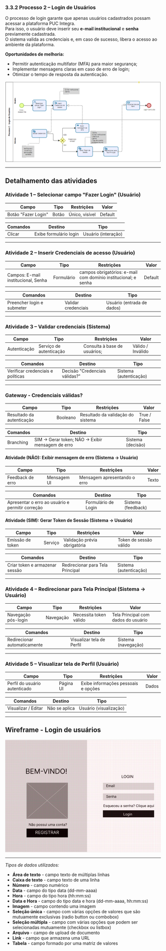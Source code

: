### 3.3.2 Processo 2 – Login de Usuários

O processo de login garante que apenas usuários cadastrados possam acessar a plataforma PUC Integra.  
Para isso, o usuário deve inserir seu **e-mail institucional** e **senha** previamente cadastrada.  
O sistema valida as credenciais e, em caso de sucesso, libera o acesso ao ambiente da plataforma.  

**Oportunidades de melhoria:**  
- Permitir autenticação multifator (MFA) para maior segurança;  
- Implementar mensagens claras em caso de erro de login;  
- Otimizar o tempo de resposta da autenticação.  

![PROCESSO 2 - Login de Usuarios](../images/p2_login.png "Modelo BPMN do Processo 2.")

---

## Detalhamento das atividades  

### Atividade 1 – Selecionar campo "Fazer Login" (Usuário)

| **Campo**           | **Tipo**      | **Restrições**          | **Valor** |
|-------------------- |---------------|-------------------------|-----------|
| Botão "Fazer Login" | Botão         | Único, visível          | Default   |

| **Comandos**       | **Destino**            | **Tipo**   |
|--------------------|------------------------|------------|
| Clicar             | Exibe formulário login | Usuário (interação)  |

---

### Atividade 2 – Inserir Credenciais de acesso (Usuário)

| **Campo**           | **Tipo**        | **Restrições**                               | **Valor** |
|---------------------|-----------------|----------------------------------------------|-------------------|
|Campos: E-mail institucional, Senha    | Formulário  | campos obrigatórios: e-mail com domínio institucional; e senha |  Default    |

| **Comandos**       | **Destino**                 | **Tipo**   |
|--------------------|-----------------------------|------------|
| Preencher login e submeter | Validar credenciais | Usuário (entrada de dados)    |

---

### Atividade 3 – Validar credenciais (Sistema)

| **Campo**     | **Tipo**        | **Restrições**                          | **Valor** |
|---------------|-----------------|-----------------------------------------|-------------------|
| Autenticação  | Serviço de autenticação  | Consulta à base de usuários;   | Válido / Inválido |


| **Comandos**       | **Destino**                   | **Tipo**  |
|--------------------|-------------------------------|-----------|
| Verificar credenciais e políticas | Decisão "Credenciais válidas?" | Sistema (autenticação) |


---

### Gateway - Credenciais válidas?
| **Campo**           | **Tipo**    | **Restrições**                                | **Valor** |
|-------------------- |-------------|-----------------------------------------------|-----------|
| Resultado da autenticação| Booleano   | Resultado da validação do sistema         | True / False |

| **Comandos**       | **Destino**                      | **Tipo**   |
|--------------------|----------------------------------|------------|
| Branching          | SIM → Gerar token; NÃO → Exibir mensagem de erro | Sistema (decisão)   |


#### Atividade (NÃO): Exibir mensagem de erro (Sistema → Usuário)

| **Campo**          | **Tipo**    | **Restrições**                | **Valor** |
|--------------------|-------------|-------------------------------|------------|
| Feedback de erro   | Mensagem UI | Mensagem apresentando o erro  | Texto      |

| **Comandos**       | **Destino**                      | **Tipo**   |
|--------------------|----------------------------------|------------|
| Apresentar o erro ao usuário e permitir correção| Formulário de Login | Sistema (feedback)  |


#### Atividade (SIM): Gerar Token de Sessão (Sistema → Usuário)

| **Campo**          | **Tipo**    | **Restrições**                | **Valor** |
|--------------------|-------------|-------------------------------|------------|
| Emissão de token   | Serviço     | Validação prévia obrigatória  | Token de sessão válido |

| **Comandos**       | **Destino**                      | **Tipo**   |
|--------------------|----------------------------------|------------|
|Criar token e armazenar sessão| Redirecionar para Tela Principal  | Sistema (autenticação) |

---


### Atividade 4 – Redirecionar para Tela Principal (Sistema → Usuário)

| **Campo**             | **Tipo**     | **Restrições**                        | **Valor** |
|-----------------------|--------------|---------------------------------------|------------|
| Navegação pós-login   | Navegação    | Necessita token válido                | Tela Principal com dados do usuário |

| **Comandos**         | **Destino**                   | **Tipo**   |
|----------------------|-------------------------------|------------|
| Redirecionar automaticamente | Visualizar tela de Perfil | Sistema (navegação)|


---

### Atividade 5 – Visualizar tela de Perfil (Usuário)

| **Campo**        | **Tipo**      | **Restrições**                       | **Valor** |
|------------------|---------------|--------------------------------------|------------|
| Perfil do usuário autenticado    | Página UI         | Exibe informações pessoais e opções  | Dados |

| **Comandos**       | **Destino**            | **Tipo**   |
|--------------------|------------------------|------------|
| Visualizar / Editar| Não se aplica          | Usuário (visualização) |

---
## Wireframe - Login de usuários

![WIREFRAME - PROCESSO 2 - Login](../images/wireframe_login.png)

---

_Tipos de dados utilizados:_  

* **Área de texto** - campo texto de múltiplas linhas  
* **Caixa de texto** - campo texto de uma linha  
* **Número** - campo numérico  
* **Data** - campo do tipo data (dd-mm-aaaa)  
* **Hora** - campo do tipo hora (hh:mm:ss)  
* **Data e Hora** - campo do tipo data e hora (dd-mm-aaaa, hh:mm:ss)  
* **Imagem** - campo contendo uma imagem  
* **Seleção única** - campo com várias opções de valores que são mutuamente exclusivas (radio button ou combobox)  
* **Seleção múltipla** - campo com várias opções que podem ser selecionadas mutuamente (checkbox ou listbox)  
* **Arquivo** - campo de upload de documento  
* **Link** - campo que armazena uma URL  
* **Tabela** - campo formado por uma matriz de valores  
